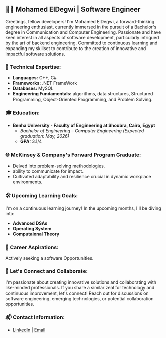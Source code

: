 ## 👨‍💻 Mohamed ElDegwi | Software Engineer

Greetings, fellow developers! I'm Mohamed ElDegwi, a forward-thinking engineering enthusiast, currently immersed in the pursuit of a Bachelor's degree in Communication and Computer Engineering. Passionate and have keen interest in all aspects of software development, particularly intrigued by the art of backend engineering. Committed to continuous learning and expanding my skillset to contribute to the creation of innovative and impactful software solutions.

### 🚀 Technical Expertise:
- **Languages:** C++, C#
- **Frameworks:** .NET FrameWork
- **Databases:** MySQL
- **Engineering Fundamentals:**  algorithms, data structures, Structured Programming, Object-Oriented Programming, and Problem Solving.

### 🎓 Education:
- **Benha University - Faculty of Engineering at Shoubra, Cairo, Egypt**
  - *Bachelor of Engineering – Computer Engineering (Expected graduation: May, 2026)*
  - **GPA:** 3.1/4

### 🌐 McKinsey & Company's Forward Program Graduate:
- Delved into problem-solving methodologies.
- ability to communicate for impact.
- Cultivated adaptability and resilience crucial in dynamic workplace environments.

### 🛠️ Upcoming Learning Goals:
I'm on a continuous learning journey! In the upcoming months, I'll be diving into:
- **Advanced DSAs**
- **Operating System**
- **Computaional Theory**

### 💼 Career Aspirations:
Actively seeking a software Opportunities.
### 🌟 Let's Connect and Collaborate:
I'm passionate about creating innovative solutions and collaborating with like-minded professionals. If you share a similar zeal for technology and continuous improvement, let's connect! Reach out for discussions on software engineering, emerging technologies, or potential collaboration opportunities.

### 📬 Contact Information:
- [LinkedIn](https://www.linkedin.com/in/mohammed-el-degwi-086b3729a) | [Email](MohammedEldegwi@gmail.com)
